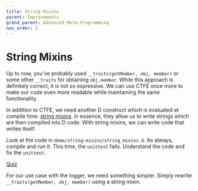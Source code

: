 ```yaml
---
title: String Mixins 
parent: Improvements
grand_parent: Advanced Meta-Programming
nav_order: 2
---
```

# String Mixins

Up to now, you've probably used `__traits(getMember, obj, member)` or some other `__traits` for obtaining `obj.member`.
While this approach is definitely correct, it is not so expressive.
We can use CTFE once more to make our code even more readable while maintaining the same functionality.

In addition to CTFE, we need another D construct which is evaluated at compile time: [string mixins](https://dlang.org/articles/mixin.html).
In essence, they allow us to write strings which are then compiled into D code.
With string mixins, we can write code that writes itself.

Look at the code in `demo/string-mixins/string_mixins.d`.
As always, compile and run it.
This time, the `unittest` fails.
Understand the code and fix the `unittest`.

[Quiz](./quiz/string-mixins.md)

For our use case with the logger, we need something simpler.
Simply rewrite `__traits(getMember, obj, member)` using a string mixin.
